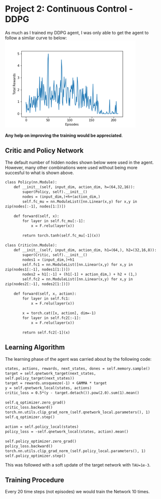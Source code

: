 [//]: # (Image References)

[image1]: https://user-images.githubusercontent.com/10624937/43851024-320ba930-9aff-11e8-8493-ee547c6af349.gif "Trained Agent"
[image2]: https://user-images.githubusercontent.com/10624937/43851646-d899bf20-9b00-11e8-858c-29b5c2c94ccc.png "Crawler"


# Project 2: Continuous Control - DDPG

As much as I trained my DDPG agent, I was only able to get the agent to follow a similar curve to below:
![training](./mean_rewards.png)

**Any help on improving the training would be appreciated**.

## Critic and Policy Network
The default number of hidden nodes shown below were used in the agent. However, many other combinations were used without being more succesful to what is shown above.
```
class Policy(nn.Module):
    def __init__(self, input_dim, action_dim, h=(64,32,16)):
        super(Policy, self).__init__()
        nodes = (input_dim,)+h+(action_dim,)
        self.fc_mu = nn.ModuleList([nn.Linear(x,y) for x,y in zip(nodes[:-1], nodes[1:])])
        
    def forward(self, x):
        for layer in self.fc_mu[:-1]:
            x = F.relu(layer(x))
            
        return torch.tanh(self.fc_mu[-1](x))
    
class Critic(nn.Module):
    def __init__(self, input_dim, action_dim, h1=(64,), h2=(32,16,8)):
        super(Critic, self).__init__()
        nodes1 = (input_dim,)+h1
        self.fc1 = nn.ModuleList([nn.Linear(x,y) for x,y in zip(nodes1[:-1], nodes1[1:])])
        nodes2 = h1[:-1] + (h1[-1] + action_dim,) + h2 + (1,)
        self.fc2 = nn.ModuleList([nn.Linear(x,y) for x,y in zip(nodes2[:-1], nodes2[1:])])
        
    def forward(self, x, action):
        for layer in self.fc1:
            x = F.relu(layer(x))
        
        x = torch.cat([x, action], dim=-1)
        for layer in self.fc2[:-1]:
            x = F.relu(layer(x))
            
        return self.fc2[-1](x) 
```

## Learning Algorithm
The learning phase of the agent was carried about by the following code:
```
states, actions, rewards, next_states, dones = self.memory.sample()
target = self.qnetwork_target(next_states, self.policy_target(next_states))
target = rewards.unsqueeze(-1) + GAMMA * target
y = self.qnetwork_local(states, actions)
critic_loss = 0.5*(y - target.detach()).pow(2.0).sum(1).mean()

self.q_optimizer.zero_grad()
critic_loss.backward()
torch.nn.utils.clip_grad_norm_(self.qnetwork_local.parameters(), 1)
self.q_optimizer.step()

action = self.policy_local(states)
policy_loss = -self.qnetwork_local(states, action).mean()

self.policy_optimizer.zero_grad()
policy_loss.backward()
torch.nn.utils.clip_grad_norm_(self.policy_local.parameters(), 1)
self.policy_optimizer.step()
```
This was followed with a soft update of the target network with `TAU=1e-3`.

## Training Procedure
Every 20 time steps (not episodes) we would train the Network 10 times.